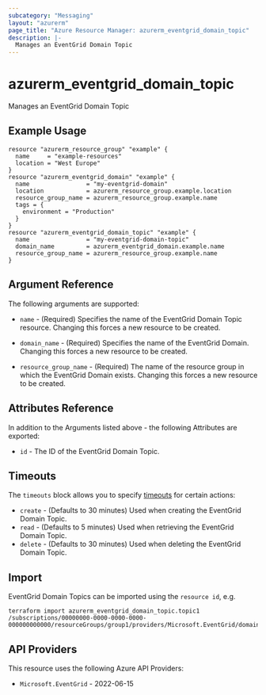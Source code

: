 ```yaml
---
subcategory: "Messaging"
layout: "azurerm"
page_title: "Azure Resource Manager: azurerm_eventgrid_domain_topic"
description: |-
  Manages an EventGrid Domain Topic
---
```


# azurerm_eventgrid_domain_topic

Manages an EventGrid Domain Topic

## Example Usage

```hcl
resource "azurerm_resource_group" "example" {
  name     = "example-resources"
  location = "West Europe"
}
resource "azurerm_eventgrid_domain" "example" {
  name                = "my-eventgrid-domain"
  location            = azurerm_resource_group.example.location
  resource_group_name = azurerm_resource_group.example.name
  tags = {
    environment = "Production"
  }
}
resource "azurerm_eventgrid_domain_topic" "example" {
  name                = "my-eventgrid-domain-topic"
  domain_name         = azurerm_eventgrid_domain.example.name
  resource_group_name = azurerm_resource_group.example.name
}
```

## Argument Reference

The following arguments are supported:

* `name` - (Required) Specifies the name of the EventGrid Domain Topic resource. Changing this forces a new resource to be created.

* `domain_name` - (Required) Specifies the name of the EventGrid Domain. Changing this forces a new resource to be created.

* `resource_group_name` - (Required) The name of the resource group in which the EventGrid Domain exists. Changing this forces a new resource to be created.

## Attributes Reference

In addition to the Arguments listed above - the following Attributes are exported:

* `id` - The ID of the EventGrid Domain Topic.

## Timeouts

The `timeouts` block allows you to specify [timeouts](https://www.terraform.io/language/resources/syntax#operation-timeouts) for certain actions:

* `create` - (Defaults to 30 minutes) Used when creating the EventGrid Domain Topic.
* `read` - (Defaults to 5 minutes) Used when retrieving the EventGrid Domain Topic.
* `delete` - (Defaults to 30 minutes) Used when deleting the EventGrid Domain Topic.

## Import

EventGrid Domain Topics can be imported using the `resource id`, e.g.

```shell
terraform import azurerm_eventgrid_domain_topic.topic1 /subscriptions/00000000-0000-0000-0000-000000000000/resourceGroups/group1/providers/Microsoft.EventGrid/domains/domain1/topics/topic1
```

## API Providers
<!-- This section is generated, changes will be overwritten -->
This resource uses the following Azure API Providers:

* `Microsoft.EventGrid` - 2022-06-15
